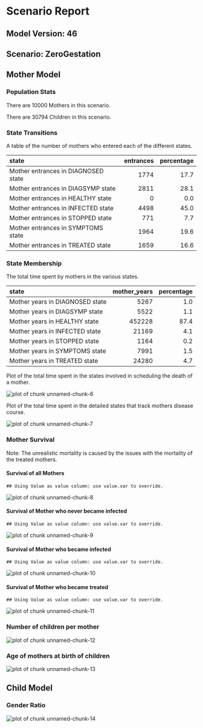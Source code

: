 # Scenario Report




## Model Version: 46
## Scenario: ZeroGestation

## Mother Model

### Population Stats


There are 10000 Mothers in this scenario.

There are 30794 Children in this scenario.

### State Transitions

A table of the number of mothers who entered each of the different states.


|state                               | entrances| percentage|
|:-----------------------------------|---------:|----------:|
|Mother entrances in DIAGNOSED state |      1774|       17.7|
|Mother entrances in DIAGSYMP state  |      2811|       28.1|
|Mother entrances in HEALTHY state   |         0|        0.0|
|Mother entrances in INFECTED state  |      4498|       45.0|
|Mother entrances in STOPPED state   |       771|        7.7|
|Mother entrances in SYMPTOMS state  |      1964|       19.6|
|Mother entrances in TREATED state   |      1659|       16.6|

### State Membership

The total time spent by mothers in the various states.


|state                           | mother_years| percentage|
|:-------------------------------|------------:|----------:|
|Mother years in DIAGNOSED state |         5267|        1.0|
|Mother years in DIAGSYMP state  |         5522|        1.1|
|Mother years in HEALTHY state   |       452228|       87.4|
|Mother years in INFECTED state  |        21169|        4.1|
|Mother years in STOPPED state   |         1164|        0.2|
|Mother years in SYMPTOMS state  |         7991|        1.5|
|Mother years in TREATED state   |        24280|        4.7|

Plot of the total time spent in the states involved in scheduling the death of a mother.

![plot of chunk unnamed-chunk-6](figure/ZeroGestation/unnamed-chunk-6.png) 

Plot of the total time spent in the detailed states that track mothers disease course.

![plot of chunk unnamed-chunk-7](figure/ZeroGestation/unnamed-chunk-7.png) 

### Mother Survival

Note: The unrealistic mortality is caused by the issues with the mortality of the treated mothers.

#### Survival of all Mothers


```
## Using Value as value column: use value.var to override.
```

![plot of chunk unnamed-chunk-8](figure/ZeroGestation/unnamed-chunk-8.png) 

#### Survival of Mother who never became infected


```
## Using Value as value column: use value.var to override.
```

![plot of chunk unnamed-chunk-9](figure/ZeroGestation/unnamed-chunk-9.png) 

#### Survival of Mother who became infected


```
## Using Value as value column: use value.var to override.
```

![plot of chunk unnamed-chunk-10](figure/ZeroGestation/unnamed-chunk-10.png) 

#### Survival of Mother who became treated


```
## Using Value as value column: use value.var to override.
```

![plot of chunk unnamed-chunk-11](figure/ZeroGestation/unnamed-chunk-11.png) 

### Number of children per mother

![plot of chunk unnamed-chunk-12](figure/ZeroGestation/unnamed-chunk-12.png) 

### Age of mothers at birth of children

![plot of chunk unnamed-chunk-13](figure/ZeroGestation/unnamed-chunk-13.png) 

## Child Model

### Gender Ratio

![plot of chunk unnamed-chunk-14](figure/ZeroGestation/unnamed-chunk-14.png) 


